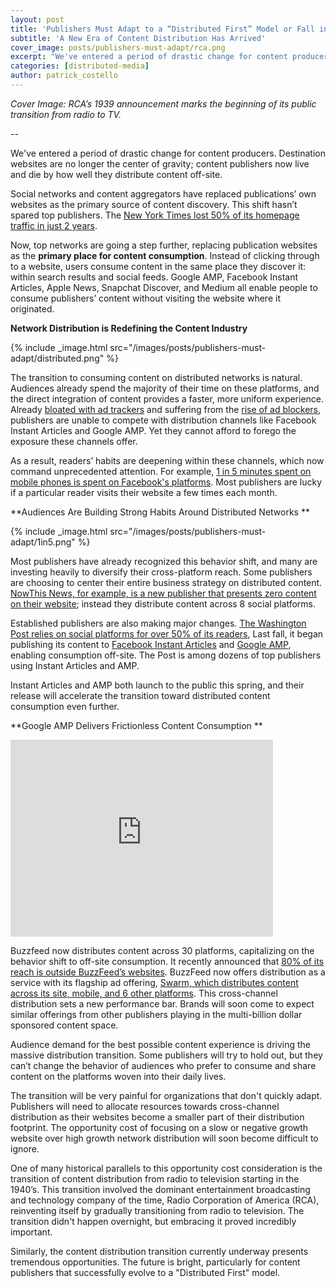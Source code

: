 ```yaml
---
layout: post
title: 'Publishers Must Adapt to a “Distributed First” Model or Fall into Obscurity'
subtitle: 'A New Era of Content Distribution Has Arrived'
cover_image: posts/publishers-must-adapt/rca.png
excerpt: "We've entered a period of drastic change for content producers. Destination websites are no longer the center of gravity; content publishers now live and die by how well they distribute content off-site."
categories: [distributed-media]
author: patrick_costello
---
```


*Cover Image: RCA’s 1939 announcement marks the beginning of its public transition from radio to TV.*

--

We've entered a period of drastic change for content producers. Destination websites are no longer the center of gravity; content publishers now live and die by how well they distribute content off-site.

Social networks and content aggregators have replaced publications’ own websites as the primary source of content discovery. This shift hasn’t spared top publishers. The [New York Times lost 50% of its homepage traffic in just 2 years](http://www.poynter.org/2014/3-takeaways-from-the-death-of-the-homepage-and-the-new-york-times-innovation-report/252632/).

Now, top networks are going a step further, replacing publication websites as the **primary place for content consumption**. Instead of clicking through to a website, users consume content in the same place they discover it: within search results and social feeds. Google AMP, Facebook Instant Articles, Apple News, Snapchat Discover, and Medium all enable people to consume publishers’ content without visiting the website where it originated. 

**Network Distribution is Redefining the Content Industry**

{% include _image.html src="/images/posts/publishers-must-adapt/distributed.png" %}

The transition to consuming content on distributed networks is natural. Audiences already spend the majority of their time on these platforms, and the direct integration of content provides a faster, more uniform experience. Already [bloated with ad trackers](http://www.nytimes.com/interactive/2015/10/01/business/cost-of-mobile-ads.html) and suffering from the [rise of ad blockers](http://digiday.com/publishers/global-rise-ad-blocking-4-charts/), publishers are unable to compete with distribution channels like Facebook Instant Articles and Google AMP. Yet they cannot afford to forego the exposure these channels offer.  

As a result, readers’ habits are deepening within these channels, which now command unprecedented attention. For example, [1 in 5 minutes spent on mobile phones is spent on Facebook's platforms](http://www.reuters.com/article/us-facebook-results-idUSKCN0ST2VF20151105). Most publishers are lucky if a particular reader visits their website a few times each month.

**Audiences Are Building Strong Habits Around Distributed Networks **

{% include _image.html src="/images/posts/publishers-must-adapt/1in5.png" %}

Most publishers have already recognized this behavior shift, and many are investing heavily to diversify their cross-platform reach. Some publishers are choosing to center their entire business strategy on distributed content. [NowThis News, for example, is a new publisher that presents zero content on their website](https://nowthisnews.com/); instead they distribute content across 8 social platforms.

Established publishers are also making major changes. [The Washington Post relies on social platforms for over 50% of its readers](http://digiday.com/publishers/washington-post-leapfrogged-new-york-times-web-traffic/), Last fall, it began publishing its content to [Facebook Instant Articles](http://www.poynter.org/2015/the-washington-post-will-publish-every-story-on-facebooks-instant-articles/374459/) and [Google AMP](https://www.washingtonpost.com/pr/wp/2015/10/07/the-washington-post-joins-googles-accelerated-mobile-pages-amp-initiative/), enabling consumption off-site. The Post is among dozens of top publishers using Instant Articles and AMP.

Instant Articles and AMP both launch to the public this spring, and their release will accelerate the transition toward distributed content consumption even further.

**Google AMP Delivers Frictionless Content Consumption **

<div class='full'>
	<iframe width="420" height="315" src="https://www.youtube.com/embed/p0vFKUM-ZdI" frameborder="0" allowfullscreen='true'>-</iframe>
</div>

Buzzfeed now distributes content across 30 platforms, capitalizing on the behavior shift to off-site consumption. It recently announced that [80% of its reach is outside BuzzFeed’s websites](http://www.buzzfeed.com/daozers/how-buzzfeed-thinks-about-data-and-some-charts-too). BuzzFeed now offers distribution as a service with its flagship ad offering, [Swarm, which distributes content across its site, mobile, and 6 other platforms](http://www.adweek.com/news/technology/buzzfeed-launches-new-ad-format-further-monetize-its-big-social-reach-170172). This cross-channel distribution sets a new performance bar. Brands will soon come to expect similar offerings from other publishers playing in the multi-billion dollar sponsored content space.

Audience demand for the best possible content experience is driving the massive distribution transition. Some publishers will try to hold out, but they can’t change the behavior of audiences who prefer to consume and share content on the platforms woven into their daily lives. 

The transition will be very painful for organizations that don't quickly adapt. Publishers will need to allocate resources towards cross-channel distribution as their websites become a smaller part of their distribution footprint. The opportunity cost of focusing on a slow or negative growth website over high growth network distribution will soon become difficult to ignore. 

One of many historical parallels to this opportunity cost consideration is the transition of content distribution from radio to television starting in the 1940’s. This transition involved the dominant entertainment broadcasting and technology company of the time, Radio Corporation of America (RCA), reinventing itself by gradually transitioning from radio to television. The transition didn't happen overnight, but embracing it proved incredibly important.

Similarly, the content distribution transition currently underway presents tremendous opportunities. The future is bright, particularly for content publishers that successfully evolve to a "Distributed First" model.